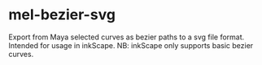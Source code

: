 # mel-bezier-svg

Export from Maya selected curves as bezier paths to a svg file format.
Intended for usage in inkScape. 
NB: inkScape only supports basic bezier curves.
